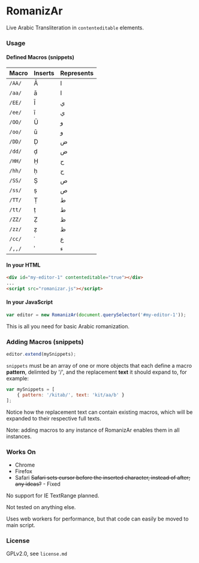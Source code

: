 # RomanizAr

Live Arabic Transliteration in <code>contenteditable</code> elements.

### Usage

#### Defined Macros (snippets)

| Macro | Inserts | Represents |
--------|---------|-------------
| <code>/AA/</code> | &#256; | ا |
| <code>/aa/</code> | &#257; | ا |
| <code>/EE/</code> | &#298; | ي |
| <code>/ee/</code> | &#299; | ي |
| <code>/OO/</code> | &#362; | و |
| <code>/oo/</code> | &#363; | و |
| <code>/DD/</code> | &#7692; | ض |
| <code>/dd/</code> | &#7693; | ض |
| <code>/HH/</code> | &#7716; | ح |
| <code>/hh/</code> | &#7717; | ح |
| <code>/SS/</code> | &#7778; | ص |
| <code>/ss/</code> | &#7779; | ص |
| <code>/TT/</code> | &#7788; | ط |
| <code>/tt/</code> | &#7789; | ط |
| <code>/ZZ/</code> | &#7826; | ظ |
| <code>/zz/</code> | &#7827; | ظ |
| <code>/cc/</code> | &#703; | ع |
| <code>/,,/</code> | &#702; | ء |

#### In your HTML

```HTML
<div id="my-editor-1" contenteditable="true"></div>
...
<script src="romanizar.js"></script>
```

#### In your JavaScript

```JavaScript
var editor = new RomanizAr(document.querySelector('#my-editor-1'));
```

This is all you need for basic Arabic romanization.

### Adding Macros (snippets)

```JavaScript
editor.extend(mySnippets);
```

<code>snippets</code> must be an array of one or more objects that each define a macro __pattern__, delimted by '/', and the replacement __text__ it should expand to, for example:

```JavaScript
var mySnippets = [
    { pattern: '/kitab/', text: 'kit/aa/b' }
];
```

Notice how the replacement text can contain existing macros, which will be expanded to their respective full texts.

Note: adding macros to any instance of RomanizAr enables them in all instances. 

### Works On

- Chrome
- Firefox
- Safari
 ~~Safari sets cursor before the inserted character, instead of after; any ideas?~~ - Fixed

No support for IE TextRange planned.

Not tested on anything else.

Uses web workers for performance, but that code can easily be moved to main script.

### License

GPLv2.0, see ```license.md```